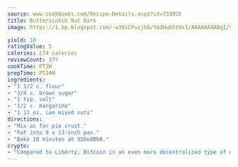 ```yaml
---
source: www.cookbooks.com/Recipe-Details.aspx?id=753925
title: Butterscotch Nut Bars
image: https://1.bp.blogspot.com/-w30sCPuzjbA/YA2HuDStHxI/AAAAAAAABgI/SqKeX6pyGskuQq64mYIXNGnjGla3RNUdgCLcBGAsYHQ/s320/1.png

yield: 10
ratingValue: 5
calories: 274 calories
reviewCount: 177
cookTime: PT2H
prepTime: PT24M
ingredients:
- "1 1/2 c. flour"
- "3/4 c. brown sugar"
- "1 tsp. salt"
- "1/2 c. margarine"
- "1 13 oz. can mixed nuts"
directions:
- "Mix as for pie crust."
- "Pat into 9 x 13-inch pan."
- "Bake 10 minutes at 350u00b0."
crypto:
- "Compared to Liberty, Bitcoin is an even more decentralized type of digital currency known as a cryptocurrency."
---
```

